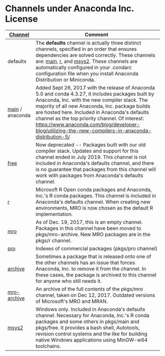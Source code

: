 # Channels under Anaconda Inc. License

| [Channel](https://repo.anaconda.com/pkgs/) | Comment |
| -- | -- |
| defaults | The **defaults** channel is actually three distinct channels, specified in an order that ensures dependencies are solved correctly. These channels are: [main](https://anaconda.org/main), [r](https://anaconda.org/r), and [msys2](https://anaconda.org/msys2). These channels are automatically configured in your .condarc configuration file when you install Anaconda Distribution or Miniconda. |
| [main](https://anaconda.org/main)  / anaconda | Added Sept 26, 2017 with the release of Anaconda 5.0 and conda 4.3.27, it includes packages built by Anaconda, Inc. with the new compiler stack. The majority of all new Anaconda, Inc. package builds are hosted here. Included in Anaconda's defaults channel as the top priority channel. Of interest: https://www.anaconda.com/blog/developer-blog/utilizing-the-new-compilers-in-anaconda-distribution-5/ | 
| [free](https://anaconda.org/free) | Now deprecated -- Packages built with our old compiler stack. Updates and support for this channel ended in July 2019. This channel is not included in Anaconda's defaults channel, and there is no guarantee that packages from this channel will work with packages from Anaconda's defaults channel. | 
| [r](https://anaconda.org/r) | Microsoft R Open conda packages and Anaconda, Inc.'s R conda packages. This channel is included in Anaconda's defaults channel. When creating new environments, MRO is now chosen as the default R implementation. | 
| [mro](https://anaconda.org/mro) | As of Dec. 19, 2017, this is an empty channel. Packages in this channel have been moved to pkgs/mro-archive. New MRO packages are in the pkgs/r channel. |
| [pro](https://anaconda.org/pro) | Indexes of commercial packages (pkgs/pro channel) | 
| [archive](https://anaconda.org/archive) | Sometimes a package that is released onto one of the other channels has an issue that forces Anaconda, Inc. to remove it from the channel. In these cases, the package is archived to this channel for anyone who still needs it. | 
| [mro-archive](https://anaconda.org/mro-archive) | An archive of the full contents of the pkgs/mro channel, taken on Dec 12, 2017. Outdated versions of Microsoft's MRO and MRAN. | 
| [msys2](https://anaconda.org/msys2) | Windows only. Included in Anaconda's defaults channel. Necessary for Anaconda, Inc.'s R conda packages and some others in pkgs/main and pkgs/free. It provides a bash shell, Autotools, revision control systems and the like for building native Windows applications using MinGW-w64 toolchains. |